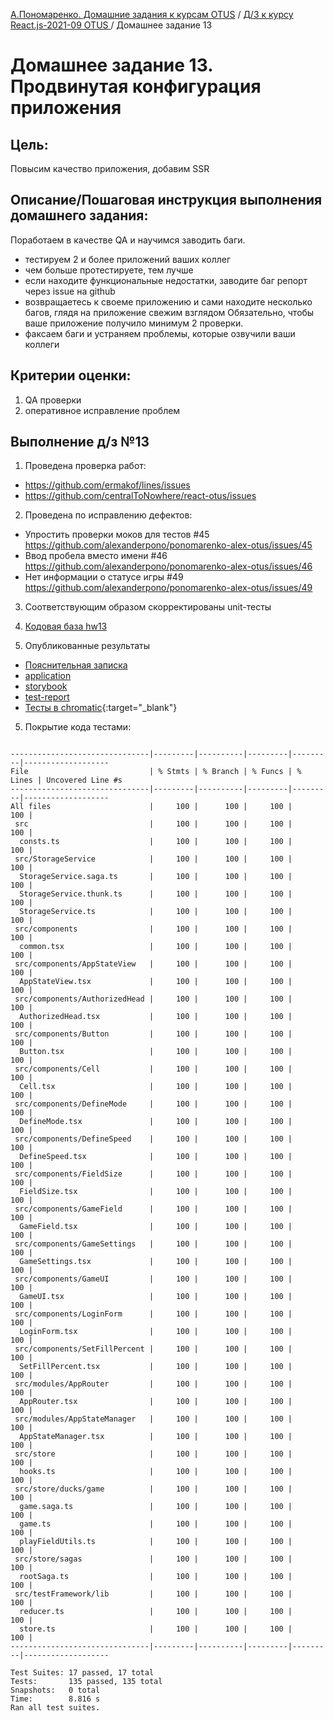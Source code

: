 [А.Пономаренко. Домашние задания к курсам OTUS](../../README.md) / [Д/З к курсу React.js-2021-09 OTUS ](../README.md) / Домашнее задание 13

# Домашнее задание 13. Продвинутая конфигурация приложения

## Цель:

Повысим качество приложения, добавим SSR

## Описание/Пошаговая инструкция выполнения домашнего задания:
Поработаем в качестве QA и научимся заводить баги.
* тестируем 2 и более приложений ваших коллег
* чем больше протестируете, тем лучше
* если находите функциональные недостатки, заводите баг репорт через issue на github
* возвращаетесь к своеме приложению и сами находите несколько багов, глядя на приложение свежим взглядом Обязательно, чтобы ваше приложение получило минимум 2 проверки.
* факсаем баги и устраняем проблемы, которые озвучили ваши коллеги


## Критерии оценки:

1. QA проверки
2. оперативное исправление проблем




## Выполнение д/з №13

1. Проведена проверка работ:
* https://github.com/ermakof/lines/issues
* https://github.com/centralToNowhere/react-otus/issues

2. Проведена по исправлению дефектов:
* Упростить проверки моков для тестов #45  https://github.com/alexanderpono/ponomarenko-alex-otus/issues/45 
* Ввод пробела вместо имени #46 https://github.com/alexanderpono/ponomarenko-alex-otus/issues/46 
* Нет информации о статусе игры #49 https://github.com/alexanderpono/ponomarenko-alex-otus/issues/49 

3. Соответствующим образом скорректированы unit-тесты

4. [Кодовая база hw13](https://github.com/alexanderpono/ponomarenko-alex-otus/commits/react-hw13)

5. Опубликованные результаты
* [Пояснительная записка](https://alexanderpono.github.io/ponomarenko-alex-otus/react-2021-09/hw13)
* [application](https://alexanderpono.github.io/ponomarenko-alex-otus/react-2021-09/hw13/application)
* [storybook](https://alexanderpono.github.io/ponomarenko-alex-otus/react-2021-09/hw13/storybook)
* [test-report](https://alexanderpono.github.io/ponomarenko-alex-otus/react-2021-09/hw13/test-report/testResult.html)
* [Тесты в chromatic](https://www.chromatic.com/builds?appId=6168a14038f17a003a388098){:target="_blank"}



5. Покрытие кода тестами:

```

-------------------------------|---------|----------|---------|---------|-------------------
File                           | % Stmts | % Branch | % Funcs | % Lines | Uncovered Line #s 
-------------------------------|---------|----------|---------|---------|-------------------
All files                      |     100 |      100 |     100 |     100 |                   
 src                           |     100 |      100 |     100 |     100 |                   
  consts.ts                    |     100 |      100 |     100 |     100 |                   
 src/StorageService            |     100 |      100 |     100 |     100 |                   
  StorageService.saga.ts       |     100 |      100 |     100 |     100 |                   
  StorageService.thunk.ts      |     100 |      100 |     100 |     100 |                   
  StorageService.ts            |     100 |      100 |     100 |     100 |                   
 src/components                |     100 |      100 |     100 |     100 |                   
  common.tsx                   |     100 |      100 |     100 |     100 |                   
 src/components/AppStateView   |     100 |      100 |     100 |     100 |                   
  AppStateView.tsx             |     100 |      100 |     100 |     100 |                   
 src/components/AuthorizedHead |     100 |      100 |     100 |     100 |                   
  AuthorizedHead.tsx           |     100 |      100 |     100 |     100 |                   
 src/components/Button         |     100 |      100 |     100 |     100 |                   
  Button.tsx                   |     100 |      100 |     100 |     100 |                   
 src/components/Cell           |     100 |      100 |     100 |     100 |                   
  Cell.tsx                     |     100 |      100 |     100 |     100 |                   
 src/components/DefineMode     |     100 |      100 |     100 |     100 |                   
  DefineMode.tsx               |     100 |      100 |     100 |     100 |                   
 src/components/DefineSpeed    |     100 |      100 |     100 |     100 |                   
  DefineSpeed.tsx              |     100 |      100 |     100 |     100 |                   
 src/components/FieldSize      |     100 |      100 |     100 |     100 |                   
  FieldSize.tsx                |     100 |      100 |     100 |     100 |                   
 src/components/GameField      |     100 |      100 |     100 |     100 |                   
  GameField.tsx                |     100 |      100 |     100 |     100 |                   
 src/components/GameSettings   |     100 |      100 |     100 |     100 |                   
  GameSettings.tsx             |     100 |      100 |     100 |     100 |                   
 src/components/GameUI         |     100 |      100 |     100 |     100 |                   
  GameUI.tsx                   |     100 |      100 |     100 |     100 |                   
 src/components/LoginForm      |     100 |      100 |     100 |     100 |                   
  LoginForm.tsx                |     100 |      100 |     100 |     100 |                   
 src/components/SetFillPercent |     100 |      100 |     100 |     100 |                   
  SetFillPercent.tsx           |     100 |      100 |     100 |     100 |                   
 src/modules/AppRouter         |     100 |      100 |     100 |     100 |                   
  AppRouter.tsx                |     100 |      100 |     100 |     100 |                   
 src/modules/AppStateManager   |     100 |      100 |     100 |     100 |                   
  AppStateManager.tsx          |     100 |      100 |     100 |     100 |                   
 src/store                     |     100 |      100 |     100 |     100 |                   
  hooks.ts                     |     100 |      100 |     100 |     100 |                   
 src/store/ducks/game          |     100 |      100 |     100 |     100 |                   
  game.saga.ts                 |     100 |      100 |     100 |     100 |                   
  game.ts                      |     100 |      100 |     100 |     100 |                   
  playFieldUtils.ts            |     100 |      100 |     100 |     100 |                   
 src/store/sagas               |     100 |      100 |     100 |     100 |                   
  rootSaga.ts                  |     100 |      100 |     100 |     100 |                   
 src/testFramework/lib         |     100 |      100 |     100 |     100 |                   
  reducer.ts                   |     100 |      100 |     100 |     100 |                   
  store.ts                     |     100 |      100 |     100 |     100 |                   
-------------------------------|---------|----------|---------|---------|-------------------

Test Suites: 17 passed, 17 total
Tests:       135 passed, 135 total
Snapshots:   0 total
Time:        8.816 s
Ran all test suites.


```



